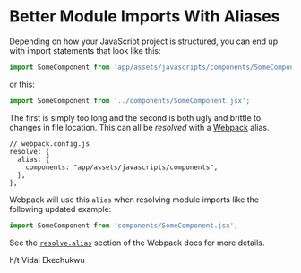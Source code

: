 # Better Module Imports With Aliases

Depending on how your JavaScript project is structured, you can end up with
import statements that look like this:

```javascript
import SomeComponent from 'app/assets/javascripts/components/SomeComponent.jsx';
```

or this:

```javascript
import SomeComponent from '../components/SomeComponent.jsx';
```

The first is simply too long and the second is both ugly and brittle to
changes in file location. This can all be _resolved_ with a
[Webpack](https://webpack.github.io/) alias.

```
// webpack.config.js
resolve: {
  alias: {
    components: "app/assets/javascripts/components",
  },
},
```

Webpack will use this `alias` when resolving module imports like the
following updated example:

```javascript
import SomeComponent from 'components/SomeComponent.jsx';
```

See the
[`resolve.alias`](https://webpack.github.io/docs/configuration.html#resolve-alias)
section of the Webpack docs for more details.

h/t Vidal Ekechukwu
